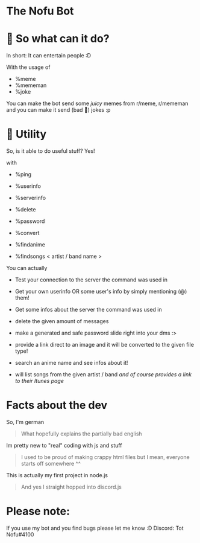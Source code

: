 # The Nofu Bot


# 🤔 So what can it do?

In short: It can entertain people :D

With the usage of
- %meme
- %mememan
- %joke

You can make the bot send some *juicy* memes from
r/meme, r/mememan and you can make it send (bad 🤨) jokes :p

# 🔨 Utility
So, is it able to do useful stuff?
Yes!

with
- %ping
- %userinfo
- %serverinfo
- %delete
- %password

- %convert
- %findanime
- %findsongs < artist / band name >

You can actually
- Test your connection to the server the command was used in
- Get your own userinfo OR some user's info by simply mentioning (@) them!
- Get some infos about the server the command was used in
- delete the given amount of messages
- make a generated and safe password slide right into your dms :>

- provide a link direct to an image and it will be converted to the given file type!
- search an anime name and see infos about it!
- will list songs from the given artist / band *and of course provides a link to their Itunes page*

# Facts about the dev
So, I'm german
> What hopefully explains the partially bad english

Im pretty new to "real" coding with js and stuff
> I used to be proud of making crappy html files but I mean, everyone starts off somewhere ^^

This is actually my first project in node.js
> And yes I straight hopped into discord.js


# Please note:

If you use my bot
and you find bugs please let me know :D
Discord: Tot Nofu#4100

